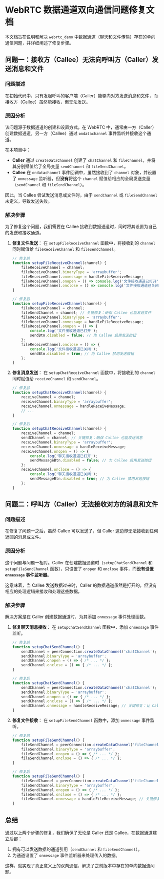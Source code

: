 # WebRTC 数据通道双向通信问题修复文档

本文档旨在说明和解决 `webrtc_demo` 中数据通道（聊天和文件传输）存在的单向通信问题，并详细阐述了修复步骤。

## 问题一：接收方（Callee）无法向呼叫方（Caller）发送消息和文件

### 问题描述

在初始代码中，只有发起呼叫的客户端（Caller）能够向对方发送消息和文件，而接收方（Callee）虽然能接收，但无法发送。

### 原因分析

该问题源于数据通道的创建和设置方式。在 WebRTC 中，通常由一方（Caller）创建数据通道，另一方（Callee）通过 `ondatachannel` 事件监听并接收这个通道。

在本项目中：
*   **Caller** 通过 `createDataChannel` 创建了 `chatChannel` 和 `fileChannel`，并将其分别赋值给了全局变量 `sendChannel` 和 `fileSendChannel`。
*   **Callee** 在 `ondatachannel` 事件回调中，虽然接收到了 `channel` 对象，并设置了 `onmessage` 监听器，但**没有**将这个 `channel` 赋值给相应的全局发送变量（`sendChannel` 和 `fileSendChannel`）。

因此，当 Callee 尝试发送消息或文件时，由于 `sendChannel` 或 `fileSendChannel` 未定义，导致发送失败。

### 解决步骤

为了修复这个问题，我们需要在 Callee 接收到数据通道时，同时将其设置为自己的发送和接收通道。

1.  **修复文件发送**：
    在 `setupFileReceiveChannel` 函数中，将接收到的 `channel` 同时赋值给 `fileReceiveChannel` 和 `fileSendChannel`。

    ```javascript
    // 修复前
    function setupFileReceiveChannel(channel) {
        fileReceiveChannel = channel;
        fileReceiveChannel.binaryType = 'arraybuffer';
        fileReceiveChannel.onmessage = handleFileReceiveMessage;
        fileReceiveChannel.onopen = () => console.log('文件接收通道已打开');
        fileReceiveChannel.onclose = () => console.log('文件接收通道已关闭');
    }

    // 修复后
    function setupFileReceiveChannel(channel) {
        fileReceiveChannel = channel;
        fileSendChannel = channel; // 关键修复：确保 Callee 也能发送文件
        fileReceiveChannel.binaryType = 'arraybuffer';
        fileReceiveChannel.onmessage = handleFileReceiveMessage;
        fileReceiveChannel.onopen = () => {
            console.log('文件接收通道已打开');
            sendBtn.disabled = false; // 为 Callee 启用发送按钮
        };
        fileReceiveChannel.onclose = () => {
            console.log('文件接收通道已关闭');
            sendBtn.disabled = true; // 为 Callee 禁用发送按钮
        };
    }
    ```

2.  **修复消息发送**：
    在 `setupChatReceiveChannel` 函数中，将接收到的 `channel` 同时赋值给 `receiveChannel` 和 `sendChannel`。

    ```javascript
    // 修复前
    function setupChatReceiveChannel(channel) {
        receiveChannel = channel;
        receiveChannel.binaryType = 'arraybuffer';
        receiveChannel.onmessage = handleReceiveMessage;
        // ...
    }

    // 修复后
    function setupChatReceiveChannel(channel) {
        receiveChannel = channel;
        sendChannel = channel; // 关键修复：确保 Callee 也能发送消息
        receiveChannel.binaryType = 'arraybuffer';
        receiveChannel.onmessage = handleReceiveMessage;
        receiveChannel.onopen = () => {
            console.log('聊天接收通道已打开');
            sendMessageBtn.disabled = false; // 为 Callee 启用发送按钮
        };
        receiveChannel.onclose = () => {
            console.log('聊天接收通道已关闭');
            sendMessageBtn.disabled = true; // 为 Callee 禁用发送按钮
        };
    }
    ```

## 问题二：呼叫方（Caller）无法接收对方的消息和文件

### 问题描述

在修复了问题一之后，虽然 Callee 可以发送了，但 Caller 这边却无法接收到任何返回的消息或文件。

### 原因分析

这个问题与问题一相对。Caller 在创建数据通道时（`setupChatSendChannel` 和 `setupFileSendChannel` 函数），只设置了 `onopen` 和 `onclose` 事件，而**没有设置 `onmessage` 事件监听器**。

这意味着，当 Callee 发送数据过来时，Caller 的数据通道虽然是打开的，但没有相应的处理逻辑来接收和处理这些数据。

### 解决步骤

解决方案是在 Caller 创建数据通道时，为其添加 `onmessage` 事件处理函数。

1.  **修复聊天消息接收**：
    在 `setupChatSendChannel` 函数中，添加 `onmessage` 事件监听。

    ```javascript
    // 修复前
    function setupChatSendChannel() {
        sendChannel = peerConnection.createDataChannel('chatChannel');
        sendChannel.binaryType = 'arraybuffer';
        sendChannel.onopen = () => { /* ... */ };
        sendChannel.onclose = () => { /* ... */ };
    }

    // 修复后
    function setupChatSendChannel() {
        sendChannel = peerConnection.createDataChannel('chatChannel');
        sendChannel.binaryType = 'arraybuffer';
        sendChannel.onopen = () => { /* ... */ };
        sendChannel.onclose = () => { /* ... */ };
        sendChannel.onmessage = handleReceiveMessage; // 关键修复：让 Caller 也能接收消息
    }
    ```

2.  **修复文件接收**：
    在 `setupFileSendChannel` 函数中，添加 `onmessage` 事件监听。

    ```javascript
    // 修复前
    function setupFileSendChannel() {
        fileSendChannel = peerConnection.createDataChannel('fileChannel');
        fileSendChannel.binaryType = 'arraybuffer';
        fileSendChannel.onopen = () => { /* ... */ };
        fileSendChannel.onclose = () => { /* ... */ };
    }

    // 修复后
    function setupFileSendChannel() {
        fileSendChannel = peerConnection.createDataChannel('fileChannel');
        fileSendChannel.binaryType = 'arraybuffer';
        fileSendChannel.onopen = () => { /* ... */ };
        fileSendChannel.onclose = () => { /* ... */ };
        fileSendChannel.onmessage = handleFileReceiveMessage; // 关键修复：让 Caller 也能接收文件
    }
    ```

## 总结

通过以上两个步骤的修复，我们确保了无论是 Caller 还是 Callee，在数据通道建立后都：
1.  拥有可以发送数据的通道引用（`sendChannel` 和 `fileSendChannel`）。
2.  为通道设置了 `onmessage` 事件监听器来处理传入的数据。

这样，就实现了真正意义上的双向通信，解决了之前版本中存在的单向数据流问题。

